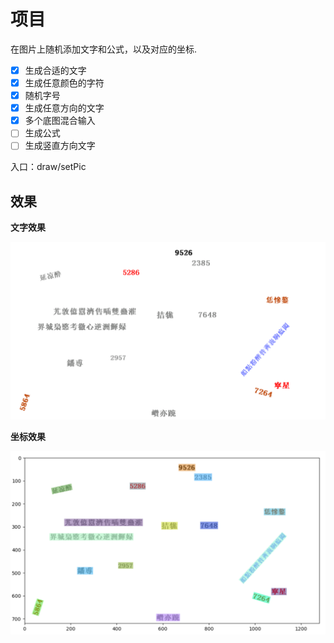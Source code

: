 # 项目
在图片上随机添加文字和公式，以及对应的坐标.

- [X] 生成合适的文字
- [X] 生成任意颜色的字符
- [X] 随机字号
- [X] 生成任意方向的文字
- [X] 多个底图混合输入
- [ ] 生成公式
- [ ] 生成竖直方向文字

入口：draw/setPic

## 效果

**文字效果**

![](img/1.png)

**坐标效果**

![](img/2.png)
